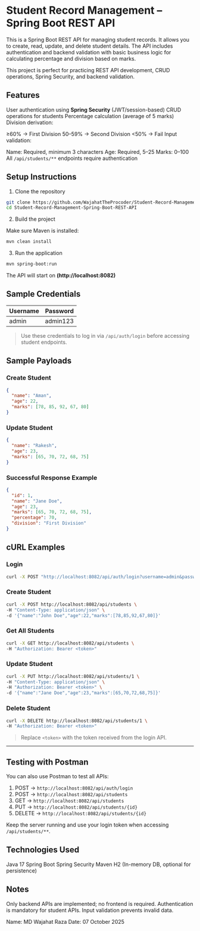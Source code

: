 # Student Record Management – Spring Boot REST API

This is a Spring Boot REST API for managing student records. It allows you to create, read, update, and delete student details. The API includes authentication and backend validation with basic business logic for calculating percentage and division based on marks.

This project is perfect for practicing REST API development, CRUD operations, Spring Security, and backend validation.

## Features

 User authentication using **Spring Security** (JWT/session-based)
 CRUD operations for students
 Percentage calculation (average of 5 marks)
 Division derivation:

   ≥60% → First Division
   50–59% → Second Division
   <50% → Fail
 Input validation:

   Name: Required, minimum 3 characters
   Age: Required, 5–25
   Marks: 0–100
 All `/api/students/**` endpoints require authentication

## Setup Instructions

1. Clone the repository

```bash
git clone https://github.com/WajahatTheProcoder/Student-Record-Management-Spring-Boot-REST-API
cd Student-Record-Management-Spring-Boot-REST-API
```

2. Build the project

Make sure Maven is installed:

```bash
mvn clean install
```

3. Run the application

```bash
mvn spring-boot:run
```

The API will start on **(http://localhost:8082)**

## Sample Credentials

| Username | Password |
| -------- | -------- |
| admin    | admin123 |

> Use these credentials to log in via `/api/auth/login` before accessing student endpoints.

## Sample Payloads

### Create Student

```json
{
  "name": "Aman",
  "age": 22,
  "marks": [78, 85, 92, 67, 80]
}
```

### Update Student

```json
{
  "name": "Rakesh",
  "age": 23,
  "marks": [65, 70, 72, 68, 75]
}
```

### Successful Response Example

```json
{
  "id": 1,
  "name": "Jane Doe",
  "age": 23,
  "marks": [65, 70, 72, 68, 75],
  "percentage": 70,
  "division": "First Division"
}
```

## cURL Examples

### Login

```bash
curl -X POST "http://localhost:8082/api/auth/login?username=admin&password=admin123"
```

### Create Student

```bash
curl -X POST http://localhost:8082/api/students \
-H "Content-Type: application/json" \
-d '{"name":"John Doe","age":22,"marks":[78,85,92,67,80]}'
```

### Get All Students

```bash
curl -X GET http://localhost:8082/api/students \
-H "Authorization: Bearer <token>"
```

### Update Student

```bash
curl -X PUT http://localhost:8082/api/students/1 \
-H "Content-Type: application/json" \
-H "Authorization: Bearer <token>" \
-d '{"name":"Jane Doe","age":23,"marks":[65,70,72,68,75]}'
```

### Delete Student

```bash
curl -X DELETE http://localhost:8082/api/students/1 \
-H "Authorization: Bearer <token>"
```

> Replace `<token>` with the token received from the login API.

---

## Testing with Postman

You can also use Postman to test all APIs:

1. POST → `http://localhost:8082/api/auth/login`
2. POST → `http://localhost:8082/api/students`
3. GET → `http://localhost:8082/api/students`
4. PUT → `http://localhost:8082/api/students/{id}`
5. DELETE → `http://localhost:8082/api/students/{id}`

Keep the server running and use your login token when accessing `/api/students/**`.

## Technologies Used

 Java 17
 Spring Boot
 Spring Security
 Maven
 H2 (In-memory DB, optional for persistence)

## Notes

 Only backend APIs are implemented; no frontend is required.
 Authentication is mandatory for student APIs.
 Input validation prevents invalid data.

Name: MD Wajahat Raza
Date: 07 October 2025
